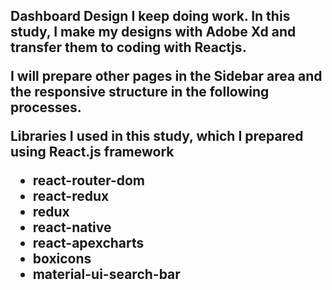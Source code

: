 <h2><Dashboard Design</h2>
<p>Dashboard Design I keep doing work. In this study, I make my designs with Adobe Xd and transfer them to coding with Reactjs.</p>
 <p>I will prepare other pages in the Sidebar area and the responsive structure in the following processes.</p>

<p>Libraries I used in this study, which I prepared using React.js framework</p>

<ul>
<li>react-router-dom</li>
<li>react-redux</li>
<li>redux</li>
<li>react-native</li>
<li>react-apexcharts</li>
<li>boxicons</li>
<li>material-ui-search-bar</li>
</ul>
